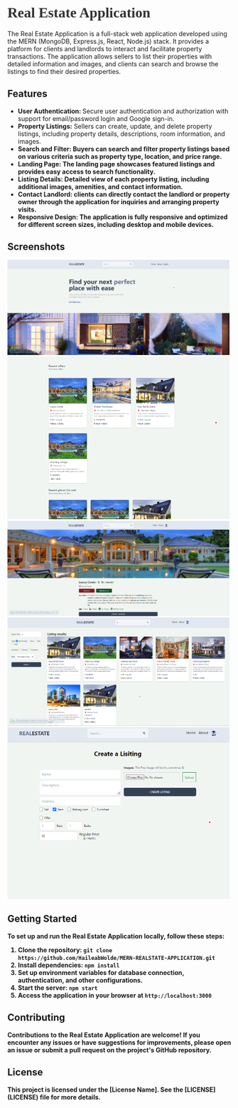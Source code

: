 <div>
 <h1 style="font-family: 'Montserrat'; font-size: 32px; font-weight: bold; color: #333; margin-bottom: 20px;">
 Real Estate Application</h1>
  

  <p>
    The Real Estate Application is a full-stack web application developed using the MERN (MongoDB, Express.js, React, Node.js) stack. It provides a platform for clients and landlords  to interact and facilitate property transactions. The application allows sellers to list their properties with detailed information and images, and clients can search and browse the listings to find their desired properties.
  </p>
  
  <h2>Features</h2>
  <ul>
    <li><strong>User Authentication: </strong>Secure user authentication and authorization with support for email/password login and Google sign-in.</li>
    <li><strong>Property Listings:</strong> Sellers can create, update, and delete property listings, including property details, descriptions, room information, and images.</li>
    <li><strong>Search and Filter:<strong> Buyers can search and filter property listings based on various criteria such as property type, location, and price range.</li>
    <li><strong>Landing Page:<strong> The landing page showcases featured listings and provides easy access to search functionality.</li>
    <li><strong>Listing Details:</strong> Detailed view of each property listing, including additional images, amenities, and contact information.</li>
    <li><strong>Contact Landlord: </strong>clients can directly contact the landlord or property owner through the application for inquiries and arranging property visits.</li>
    <li><strong>Responsive Design:</strong> The application is fully responsive and optimized for different screen sizes, including desktop and mobile devices.</li>
   
  </ul>
  
  <h2>Screenshots</h2>
  <!-- Add screenshots of your application here -->
  <img src="./Images/Landing Page Part One.png" alt="Screenshot 1" width="500">
  <img src="./Images/Landing Page Part Two.png" alt="Screenshot 2" width="500">
   <img src="./Images/Listing Detail Page.png" alt="Screenshot 2" width="500">
   <img src="./Images/Search Page.png " width="500"/>
   <img src="./Images/create listing page.png" width="500"/>
  <h2>Getting Started</h2>
  <p>
    To set up and run the Real Estate Application locally, follow these steps:
  </p>
  <ol>
    <li>Clone the repository: <code>git clone https://github.com/HaileabWolde/MERN-REALSTATE-APPLICATION.git</code></li>
    <li>Install dependencies: <code>npm install</code></li>
    <li>Set up environment variables for database connection, authentication, and other configurations.</li>
    <li>Start the server: <code>npm start</code></li>
    <li>Access the application in your browser at <code>http://localhost:3000</code></li>
  </ol>
  
  <h2>Contributing</h2>
  <p>
    Contributions to the Real Estate Application are welcome! If you encounter any issues or have suggestions for improvements, please open an issue or submit a pull request on the project's GitHub repository.
  </p>
  
  <h2>License</h2>
  <p>
    This project is licensed under the [License Name]. See the [LICENSE](LICENSE) file for more details.
  </p>
</div>